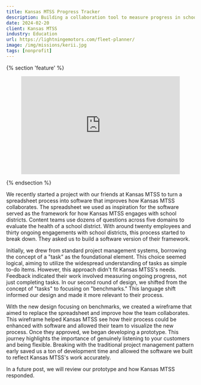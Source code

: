 ```yaml
---
title: Kansas MTSS Progress Tracker
description: Building a collaboration tool to measure progress in school districts.
date: 2024-02-20
client: Kansas MTSS
industry: Education
url: https://lightningemotors.com/fleet-planner/
image: /img/missions/kerii.jpg
tags: [nonprofit]
---
```


{% section 'feature' %}
<figure>
    <div style="position: relative; padding-bottom: 61.78960096735187%; height: 0;"><iframe src="https://www.loom.com/embed/f59e4c59e0e146f5a1a6d63b50fcc401?sid=8a058858-8718-46a4-8d69-cf26dba73668" frameborder="0" webkitallowfullscreen mozallowfullscreen allowfullscreen style="position: absolute; top: 0; left: 0; width: 100%; height: 100%;"></iframe></div>
</figure>
{% endsection %}


We recently started a project with our friends at Kansas MTSS to turn a spreadsheet process into software that improves how Kansas MTSS collaborates. The spreadsheet we used as inspiration for the software served as the framework for how Kansas MTSS engages with school districts. Content teams use dozens of questions across five domains to evaluate the health of a school district. With around twenty employees and thirty ongoing engagements with school districts, this process started to break down. They asked us to build a software version of their framework.

Initially, we drew from standard project management systems, borrowing the concept of a "task” as the foundational element. This choice seemed logical, aiming to utilize the widespread understanding of tasks as simple to-do items. However, this approach didn't fit Kansas MTSS's needs. Feedback indicated their work involved measuring ongoing progress, not just completing tasks. In our second round of design, we shifted from the concept of "tasks" to focusing on "benchmarks." This language shift informed our design and made it more relevant to their process.

With the new design focusing on benchmarks, we created a wireframe that aimed to replace the spreadsheet and improve how the team collaborates. This wireframe helped Kansas MTSS see how their process could be enhanced with software and allowed their team to visualize the new process. Once they approved, we began developing a prototype.
This journey highlights the importance of genuinely listening to your customers and being flexible. Breaking with the traditional project management pattern early saved us a ton of development time and allowed the software we built to reflect Kansas MTSS's work accurately.

In a future post, we will review our prototype and how Kansas MTSS responded.

